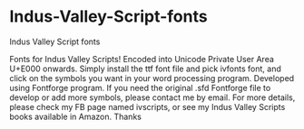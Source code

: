 # Indus-Valley-Script-fonts
Indus Valley Script fonts

Fonts for Indus Valley Scripts! Encoded into Unicode Private User Area U+E000 onwards.
Simply install the ttf font file and pick ivfonts font, and click on the symbols you want 
in your word processing program. Developed using Fontforge program. If you need the original 
.sfd Fontforge file to develop or add more symbols, please contact me by email. For more 
details, please check my FB page named ivscripts, or see my Indus Valley Scripts books 
available in Amazon. Thanks
